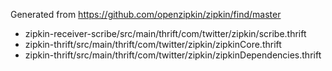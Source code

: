 Generated from https://github.com/openzipkin/zipkin/find/master

* zipkin-receiver-scribe/src/main/thrift/com/twitter/zipkin/scribe.thrift
* zipkin-thrift/src/main/thrift/com/twitter/zipkin/zipkinCore.thrift
* zipkin-thrift/src/main/thrift/com/twitter/zipkin/zipkinDependencies.thrift
